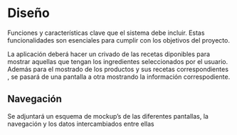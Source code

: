 # Diseño 

Funciones y características clave que el sistema debe incluir. Estas funcionalidades son esenciales para cumplir con los objetivos del proyecto.

La aplicación deberá hacer un crivado de las recetas diponibles para mostrar aquellas que tengan los ingredientes seleccionados por el usuario.
Además para el mostrado de los productos y sus recetas correspondientes , se pasará de una pantalla a otra mostrando la información correspodiente.

## Navegación 

Se adjuntará un esquema de mockup’s de las diferentes pantallas, la navegación y los datos intercambiados entre ellas
